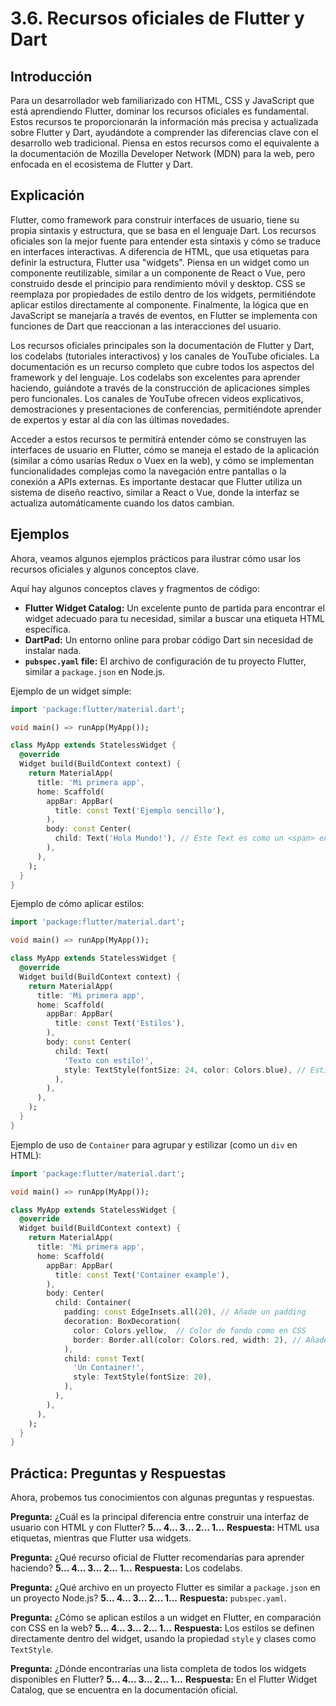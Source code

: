 # 3.6. Recursos oficiales de Flutter y Dart

## Introducción

Para un desarrollador web familiarizado con HTML, CSS y JavaScript que está aprendiendo Flutter, dominar los recursos oficiales es fundamental. Estos recursos te proporcionarán la información más precisa y actualizada sobre Flutter y Dart, ayudándote a comprender las diferencias clave con el desarrollo web tradicional. Piensa en estos recursos como el equivalente a la documentación de Mozilla Developer Network (MDN) para la web, pero enfocada en el ecosistema de Flutter y Dart.

## Explicación

Flutter, como framework para construir interfaces de usuario, tiene su propia sintaxis y estructura, que se basa en el lenguaje Dart. Los recursos oficiales son la mejor fuente para entender esta sintaxis y cómo se traduce en interfaces interactivas.  A diferencia de HTML, que usa etiquetas para definir la estructura, Flutter usa "widgets".  Piensa en un widget como un componente reutilizable, similar a un componente de React o Vue, pero construido desde el principio para rendimiento móvil y desktop.  CSS se reemplaza por propiedades de estilo dentro de los widgets, permitiéndote aplicar estilos directamente al componente.  Finalmente, la lógica que en JavaScript se manejaría a través de eventos, en Flutter se implementa con funciones de Dart que reaccionan a las interacciones del usuario.

Los recursos oficiales principales son la documentación de Flutter y Dart, los codelabs (tutoriales interactivos) y los canales de YouTube oficiales. La documentación es un recurso completo que cubre todos los aspectos del framework y del lenguaje. Los codelabs son excelentes para aprender haciendo, guiándote a través de la construcción de aplicaciones simples pero funcionales.  Los canales de YouTube ofrecen videos explicativos, demostraciones y presentaciones de conferencias, permitiéndote aprender de expertos y estar al día con las últimas novedades.

Acceder a estos recursos te permitirá entender cómo se construyen las interfaces de usuario en Flutter, cómo se maneja el estado de la aplicación (similar a cómo usarías Redux o Vuex en la web), y cómo se implementan funcionalidades complejas como la navegación entre pantallas o la conexión a APIs externas.  Es importante destacar que Flutter utiliza un sistema de diseño reactivo, similar a React o Vue, donde la interfaz se actualiza automáticamente cuando los datos cambian.

## Ejemplos

Ahora, veamos algunos ejemplos prácticos para ilustrar cómo usar los recursos oficiales y algunos conceptos clave.

Aquí hay algunos conceptos claves y fragmentos de código:

*   **Flutter Widget Catalog:** Un excelente punto de partida para encontrar el widget adecuado para tu necesidad, similar a buscar una etiqueta HTML específica.
*   **DartPad:** Un entorno online para probar código Dart sin necesidad de instalar nada.
*   **`pubspec.yaml` file:** El archivo de configuración de tu proyecto Flutter, similar a `package.json` en Node.js.

Ejemplo de un widget simple:

```dart
import 'package:flutter/material.dart';

void main() => runApp(MyApp());

class MyApp extends StatelessWidget {
  @override
  Widget build(BuildContext context) {
    return MaterialApp(
      title: 'Mi primera app',
      home: Scaffold(
        appBar: AppBar(
          title: const Text('Ejemplo sencillo'),
        ),
        body: const Center(
          child: Text('Hola Mundo!'), // Este Text es como un <span> en HTML
        ),
      ),
    );
  }
}
```

Ejemplo de cómo aplicar estilos:

```dart
import 'package:flutter/material.dart';

void main() => runApp(MyApp());

class MyApp extends StatelessWidget {
  @override
  Widget build(BuildContext context) {
    return MaterialApp(
      title: 'Mi primera app',
      home: Scaffold(
        appBar: AppBar(
          title: const Text('Estilos'),
        ),
        body: const Center(
          child: Text(
            'Texto con estilo!',
            style: TextStyle(fontSize: 24, color: Colors.blue), // Estilos similares a CSS
          ),
        ),
      ),
    );
  }
}
```

Ejemplo de uso de `Container` para agrupar y estilizar (como un `div` en HTML):

```dart
import 'package:flutter/material.dart';

void main() => runApp(MyApp());

class MyApp extends StatelessWidget {
  @override
  Widget build(BuildContext context) {
    return MaterialApp(
      title: 'Mi primera app',
      home: Scaffold(
        appBar: AppBar(
          title: const Text('Container example'),
        ),
        body: Center(
          child: Container(
            padding: const EdgeInsets.all(20), // Añade un padding
            decoration: BoxDecoration(
              color: Colors.yellow,  // Color de fondo como en CSS
              border: Border.all(color: Colors.red, width: 2), // Añade un borde
            ),
            child: const Text(
              'Un Container!',
              style: TextStyle(fontSize: 20),
            ),
          ),
        ),
      ),
    );
  }
}
```

## Práctica: Preguntas y Respuestas

Ahora, probemos tus conocimientos con algunas preguntas y respuestas.

**Pregunta:** ¿Cuál es la principal diferencia entre construir una interfaz de usuario con HTML y con Flutter?
**5... 4... 3... 2... 1...**
**Respuesta:** HTML usa etiquetas, mientras que Flutter usa widgets.

**Pregunta:** ¿Qué recurso oficial de Flutter recomendarías para aprender haciendo?
**5... 4... 3... 2... 1...**
**Respuesta:** Los codelabs.

**Pregunta:** ¿Qué archivo en un proyecto Flutter es similar a `package.json` en un proyecto Node.js?
**5... 4... 3... 2... 1...**
**Respuesta:** `pubspec.yaml`.

**Pregunta:** ¿Cómo se aplican estilos a un widget en Flutter, en comparación con CSS en la web?
**5... 4... 3... 2... 1...**
**Respuesta:** Los estilos se definen directamente dentro del widget, usando la propiedad `style` y clases como `TextStyle`.

**Pregunta:** ¿Dónde encontrarías una lista completa de todos los widgets disponibles en Flutter?
**5... 4... 3... 2... 1...**
**Respuesta:** En el Flutter Widget Catalog, que se encuentra en la documentación oficial.
